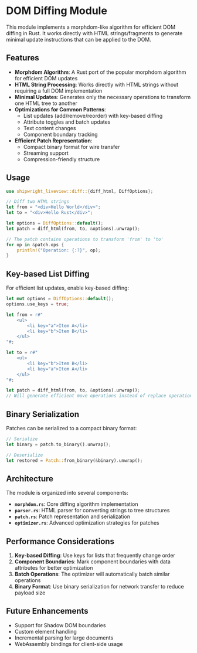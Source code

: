 # DOM Diffing Module

This module implements a morphdom-like algorithm for efficient DOM diffing in Rust. It works directly with HTML strings/fragments to generate minimal update instructions that can be applied to the DOM.

## Features

- **Morphdom Algorithm**: A Rust port of the popular morphdom algorithm for efficient DOM updates
- **HTML String Processing**: Works directly with HTML strings without requiring a full DOM implementation
- **Minimal Updates**: Generates only the necessary operations to transform one HTML tree to another
- **Optimizations for Common Patterns**:
  - List updates (add/remove/reorder) with key-based diffing
  - Attribute toggles and batch updates
  - Text content changes
  - Component boundary tracking
- **Efficient Patch Representation**:
  - Compact binary format for wire transfer
  - Streaming support
  - Compression-friendly structure

## Usage

```rust
use shipwright_liveview::diff::{diff_html, DiffOptions};

// Diff two HTML strings
let from = "<div>Hello World</div>";
let to = "<div>Hello Rust</div>";

let options = DiffOptions::default();
let patch = diff_html(from, to, &options).unwrap();

// The patch contains operations to transform 'from' to 'to'
for op in &patch.ops {
    println!("Operation: {:?}", op);
}
```

## Key-based List Diffing

For efficient list updates, enable key-based diffing:

```rust
let mut options = DiffOptions::default();
options.use_keys = true;

let from = r#"
    <ul>
        <li key="a">Item A</li>
        <li key="b">Item B</li>
    </ul>
"#;

let to = r#"
    <ul>
        <li key="b">Item B</li>
        <li key="a">Item A</li>
    </ul>
"#;

let patch = diff_html(from, to, &options).unwrap();
// Will generate efficient move operations instead of replace operations
```

## Binary Serialization

Patches can be serialized to a compact binary format:

```rust
// Serialize
let binary = patch.to_binary().unwrap();

// Deserialize
let restored = Patch::from_binary(&binary).unwrap();
```

## Architecture

The module is organized into several components:

- **`morphdom.rs`**: Core diffing algorithm implementation
- **`parser.rs`**: HTML parser for converting strings to tree structures
- **`patch.rs`**: Patch representation and serialization
- **`optimizer.rs`**: Advanced optimization strategies for patches

## Performance Considerations

1. **Key-based Diffing**: Use keys for lists that frequently change order
2. **Component Boundaries**: Mark component boundaries with data attributes for better optimization
3. **Batch Operations**: The optimizer will automatically batch similar operations
4. **Binary Format**: Use binary serialization for network transfer to reduce payload size

## Future Enhancements

- Support for Shadow DOM boundaries
- Custom element handling
- Incremental parsing for large documents
- WebAssembly bindings for client-side usage